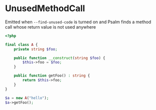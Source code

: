 # UnusedMethodCall

Emitted when `--find-unused-code` is turned on and Psalm finds a method call whose return value is not used anywhere

```php
<?php

final class A {
    private string $foo;

    public function __construct(string $foo) {
        $this->foo = $foo;
    }

    public function getFoo() : string {
        return $this->foo;
    }
}

$a = new A("hello");
$a->getFoo();
```
